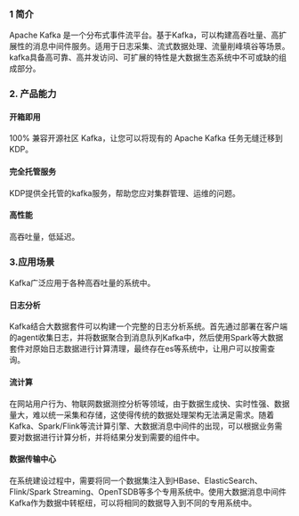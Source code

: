 ### 1 简介

Apache Kafka 是一个分布式事件流平台。基于Kafka，可以构建高吞吐量、高扩展性的消息中间件服务。适用于日志采集、流式数据处理、流量削峰填谷等场景。kafka具备高可靠、高并发访问、可扩展的特性是大数据生态系统中不可或缺的组成部分。

### 2. 产品能力

#### 开箱即用

100% 兼容开源社区 Kafka，让您可以将现有的 Apache Kafka 任务无缝迁移到 KDP。

#### 完全托管服务

KDP提供全托管的kafka服务，帮助您应对集群管理、运维的问题。

#### 高性能

高吞吐量，低延迟。

### 3.应用场景
Kafka广泛应用于各种高吞吐量的系统中。

#### 日志分析

Kafka结合大数据套件可以构建一个完整的日志分析系统。首先通过部署在客户端的agent收集日志，并将数据聚合到消息队列Kafka中，然后使用Spark等大数据套件对原始日志数据进行计算清理，最终存在es等系统中，让用户可以按需查询。

#### 流计算

在网站用户行为、物联网数据测控分析等领域，由于数据生成快、实时性强、数据量大，难以统一采集和存储，这使得传统的数据处理架构无法满足需求。随着Kafka、Spark/Flink等流计算引擎、大数据消息中间件的出现，可以根据业务需要对数据进行计算分析，并将结果分发到需要的组件中。

#### 数据传输中心

在系统建设过程中，需要将同一个数据集注入到HBase、ElasticSearch、Flink/Spark Streaming、OpenTSDB等多个专用系统中。使用大数据消息中间件Kafka作为数据中转枢纽，可以将相同的数据导入到不同的专用系统中。
